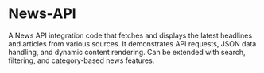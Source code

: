 # News-API
A News API integration code that fetches and displays the latest headlines and articles from various sources. It demonstrates API requests, JSON data handling, and dynamic content rendering. Can be extended with search, filtering, and category-based news features.
